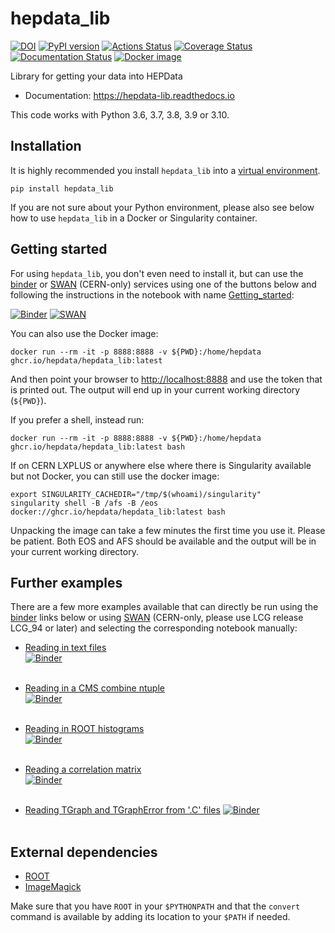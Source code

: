 # hepdata_lib

[![DOI](https://zenodo.org/badge/DOI/10.5281/zenodo.1217998.svg)](https://doi.org/10.5281/zenodo.1217998)
[![PyPI version](https://badge.fury.io/py/hepdata-lib.svg)](https://badge.fury.io/py/hepdata-lib)
[![Actions Status](https://github.com/HEPData/hepdata_lib/workflows/tests/badge.svg)](https://github.com/HEPData/hepdata_lib/actions)
[![Coverage Status](https://codecov.io/gh/HEPData/hepdata_lib/graph/badge.svg?branch=master)](https://codecov.io/gh/HEPData/hepdata_lib?branch=master)
[![Documentation Status](https://readthedocs.org/projects/hepdata-lib/badge/)](http://hepdata-lib.readthedocs.io/)
[![Docker image](https://github.com/HEPData/hepdata_lib/actions/workflows/docker.yml/badge.svg)](https://github.com/HEPData/hepdata_lib/pkgs/container/hepdata_lib)

Library for getting your data into HEPData

- Documentation: https://hepdata-lib.readthedocs.io

This code works with Python 3.6, 3.7, 3.8, 3.9 or 3.10.

## Installation

It is highly recommended you install `hepdata_lib` into a [virtual environment](https://packaging.python.org/guides/installing-using-pip-and-virtual-environments/).

```shell
pip install hepdata_lib
```

If you are not sure about your Python environment, please also see below how to use `hepdata_lib` in a Docker or Singularity container.

## Getting started

For using `hepdata_lib`, you don't even need to install it, but can use the [binder](https://mybinder.org/) or [SWAN](https://swan.cern.ch/) (CERN-only) services using one of the buttons below and following the instructions in the notebook with name [Getting_started](examples/Getting_started.ipynb):

[![Binder](https://mybinder.org/badge.svg)](https://mybinder.org/v2/gh/HEPData/hepdata_lib/master?filepath=examples/Getting_started.ipynb)
[![SWAN](https://swanserver.web.cern.ch/swanserver/images/badge_swan_white_150.png)](https://cern.ch/swanserver/cgi-bin/go/?projurl=https://github.com/HEPData/hepdata_lib.git)

You can also use the Docker image:

```shell
docker run --rm -it -p 8888:8888 -v ${PWD}:/home/hepdata ghcr.io/hepdata/hepdata_lib:latest
```

And then point your browser to [http://localhost:8888](http://localhost:8888) and use the token that is printed out. The output will end up in your current working directory (`${PWD}`).

If you prefer a shell, instead run:

```shell
docker run --rm -it -p 8888:8888 -v ${PWD}:/home/hepdata ghcr.io/hepdata/hepdata_lib:latest bash
```

If on CERN LXPLUS or anywhere else where there is Singularity available but not Docker, you can still use the docker image:

```shell
export SINGULARITY_CACHEDIR="/tmp/$(whoami)/singularity"
singularity shell -B /afs -B /eos docker://ghcr.io/hepdata/hepdata_lib:latest bash
```

Unpacking the image can take a few minutes the first time you use it. Please be patient. Both EOS and AFS should be available and the output will be in your current working directory.

## Further examples

There are a few more examples available that can directly be run using the [binder](https://mybinder.org/) links below or using [SWAN](https://swan.cern.ch/) (CERN-only, please use LCG release LCG_94 or later) and selecting the corresponding notebook manually:

- [Reading in text files](https://github.com/HEPData/hepdata_lib/blob/master/examples/Getting_started.ipynb)\
[![Binder](https://mybinder.org/badge.svg)](https://mybinder.org/v2/gh/HEPData/hepdata_lib/master?filepath=examples/Getting_started.ipynb)
<br/><br/>

- [Reading in a CMS combine ntuple](https://github.com/HEPData/hepdata_lib/blob/master/examples/combine_limits.ipynb)\
[![Binder](https://mybinder.org/badge.svg)](https://mybinder.org/v2/gh/HEPData/hepdata_lib/master?filepath=examples/combine_limits.ipynb)
<br/><br/>

- [Reading in ROOT histograms](https://github.com/HEPData/hepdata_lib/blob/master/examples/reading_histograms.ipynb)\
[![Binder](https://mybinder.org/badge.svg)](https://mybinder.org/v2/gh/HEPData/hepdata_lib/master?filepath=examples/reading_histograms.ipynb)
<br/><br/>

- [Reading a correlation matrix](https://github.com/HEPData/hepdata_lib/blob/master/examples/correlation.ipynb)\
[![Binder](https://mybinder.org/badge.svg)](https://mybinder.org/v2/gh/HEPData/hepdata_lib/master?filepath=examples/correlation.ipynb)
<br/><br/>

- [Reading TGraph and TGraphError from '.C' files](https://github.com/HEPData/hepdata_lib/blob/master/examples/read_c_file.ipynb)
[![Binder](https://mybinder.org/badge.svg)](https://mybinder.org/v2/gh/HEPData/hepdata_lib/master?filepath=examples/read_c_file.ipynb)
<br/><br/>

## External dependencies

- [ROOT](https://root.cern.ch)
- [ImageMagick](https://www.imagemagick.org)

Make sure that you have `ROOT` in your `$PYTHONPATH` and that the `convert` command is available by adding its location to your `$PATH` if needed.

